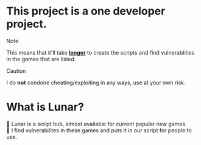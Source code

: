 # This project is a one developer project.
> [!NOTE]
> This means that it'll take <ins>**longer**</ins> to create the scripts and find vulnerablities in the games that are listed.

> [!CAUTION]
> I do **not** condone cheating/exploiting in any ways, use at your own risk.
# What is Lunar?
🌙 Lunar is a script hub, almost available for current popular new games.\
🧱 I find vulnerabilites in these games and puts it in our script for people to use.
